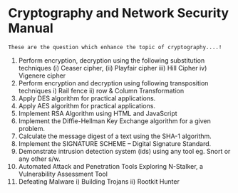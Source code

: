 # Cryptography and Network Security Manual 

    These are the question which enhance the topic of cryptography....!

1. Perform encryption, decryption using the following substitution techniques
(i) Ceaser cipher, (ii) Playfair cipher iii) Hill Cipher iv) Vigenere cipher
2. Perform encryption and decryption using following transposition techniques
i) Rail fence ii) row & Column Transformation
3. Apply DES algorithm for practical applications.
4. Apply AES algorithm for practical applications.
5. Implement RSA Algorithm using HTML and JavaScript
6. Implement the Diffie-Hellman Key Exchange algorithm for a given problem.
7. Calculate the message digest of a text using the SHA-1 algorithm.
8. Implement the SIGNATURE SCHEME – Digital Signature Standard.
9. Demonstrate intrusion detection system (ids) using any tool eg. Snort or any other s/w.
10. Automated Attack and Penetration Tools Exploring N-Stalker, a Vulnerability
Assessment Tool
11. Defeating Malware
i) Building Trojans ii) Rootkit Hunter

